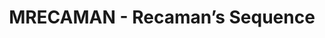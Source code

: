 ---
layout: post
title:  "MRECAMAN - Recaman’s Sequence"
categories: [set, data-structure]
code: MRECAMAN
src: MRECAMAN.cpp
---